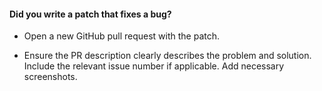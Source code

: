 #### **Did you write a patch that fixes a bug?**

* Open a new GitHub pull request with the patch.

* Ensure the PR description clearly describes the problem and solution. Include the relevant issue number if applicable. Add necessary screenshots.
